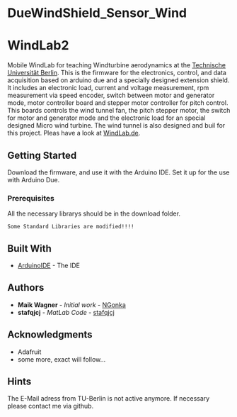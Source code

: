 # DueWindShield_Sensor_Wind
# WindLab2

Mobile WindLab for teaching Windturbine aerodynamics at the [Technische Universität Berlin](www.tu-berlin.de). This is the firmware for the electronics, control, and data acquisition based on arduino due and a specially designed extension shield.
It includes an electronic load, current and voltage measurement, rpm measurement via speed encoder, switch between motor and generator mode, motor controller board and stepper motor controller for pitch control.
This boards controls the wind tunnel fan, the pitch stepper motor, the switch for motor and generator mode and the electronic load for an special designed Micro wind turbine. The wind tunnel is also designed and buil for this project.
Pleas have a look at [WindLab.de](www.windlab.de).

## Getting Started

Download the firmware, and use it with the Arduino IDE. Set it up for the use with Arduino Due.

### Prerequisites

All the necessary librarys should be in the download folder.

```
Some Standard Libraries are modified!!!!
```



## Built With

* [ArduinoIDE](http://www.arduino.cc) - The IDE



## Authors

* **Maik Wagner** - *Initial work* - [NGonka](https://github.com/NGonka)
* **stafqjcj** - *MatLab Code* - [stafqjcj](https://github.com/stafqjcj)



## Acknowledgments

* Adafruit
* some more, exact will follow...

## Hints
The E-Mail adress from TU-Berlin is not active anymore. If necessary please contact me via github.
